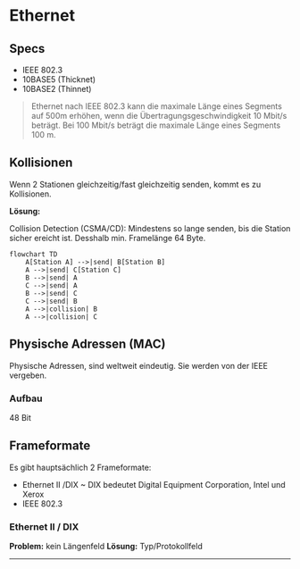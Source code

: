 # Ethernet

## Specs

- IEEE 802.3
- 10BASE5 (Thicknet)
- 10BASE2 (Thinnet)

> Ethernet nach IEEE 802.3 kann die maximale Länge eines Segments auf 500m erhöhen, wenn die Übertragungsgeschwindigkeit 10 Mbit/s beträgt. Bei 100 Mbit/s beträgt die maximale Länge eines Segments 100 m.

## Kollisionen

Wenn 2 Stationen gleichzeitig/fast gleichzeitig senden, kommt es zu Kollisionen.

**Lösung:**

Collision Detection (CSMA/CD): Mindestens so lange senden, bis die Station sicher ereicht ist. Desshalb min. Framelänge 64 Byte.

```mermaid
flowchart TD
    A[Station A] -->|send| B[Station B]
    A -->|send| C[Station C]
    B -->|send| A
    C -->|send| A
    B -->|send| C
    C -->|send| B
    A -->|collision| B
    A -->|collision| C
```

## Physische Adressen (MAC)

Physische Adressen, sind weltweit eindeutig. Sie werden von der IEEE vergeben.

### Aufbau

48 Bit

## Frameformate

Es gibt hauptsächlich 2 Frameformate:

- Ethernet II /DIX ~ DIX bedeutet Digital Equipment Corporation, Intel und Xerox
- IEEE 802.3

### Ethernet II / DIX

**Problem:** kein Längenfeld
**Lösung:** Typ/Protokollfeld

---
